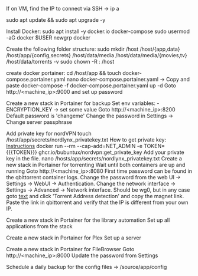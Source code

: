 If on VM, find the IP to connect via SSH -> ip a

sudo apt update && sudo apt upgrade -y

Install Docker:
sudo apt install -y docker.io docker-compose
sudo usermod -aG docker $USER
newgrp docker

Create the following folder structure:
sudo mkdir /host /host/{app,data} /host/app/{config,secrets} /host/data/media /host/data/media/{movies,tv} /host/data/torrents -v
sudo chown -R <user>:<group> /host

create docker portainer:
cd /host/app && touch docker-compose.portainer.yaml
nano docker-compose.portainer.yaml -> Copy and paste
docker-compose -f docker-compose.portainer.yaml up -d
Goto http://<machine_ip>:9000 and set up password

Create a new stack in Portainer for backup
Set env variables:
    - ENCRYPTION_KEY -> set some value
Goto http://<machine_ip>:8200
Default password is 'changeme'
Change the password in Settings -> Change server passphrase

Add private key for nordVPN
touch /host/app/secrets/nordlynx_privatekey.txt
How to get private key: [Instructions](https://github.com/bubuntux/nordlynx#how-to-get-your-private_key)
docker run --rm --cap-add=NET_ADMIN -e TOKEN={{{TOKEN}}} ghcr.io/bubuntux/nordvpn:get_private_key
Add your private key in the file.
nano /hosts/app/secrets/nordlynx_privatekey.txt
Create a new stack in Portainer for torrenting
Wait until both containers are up and running
Goto http://<machine_ip>:8080
First time password can be found in the qbittorrent container logs.
Change the password from the web UI -> Settings -> WebUI -> Authentication.
Change the network interface -> Settings -> Advanced -> Network interface. Should be wg0, but in any case goto [text](https://ipleak.net/) and click 'Torrent Address detection' and copy the magnet link. Paste the link in qbittorrent and verify that the IP is different from your own IP.

Create a new stack in Portainer for the library automation
Set up all applications from the stack

Create a new stack in Portainer for Plex
Set up a server

Create a new stack in Portainer for FileBrowser
Goto http://<machine_ip>:8000
Update the password from Settings

Schedule a daily backup for the config files -> /source/app/config

